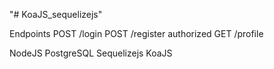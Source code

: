 "# KoaJS_sequelizejs" 

Endpoints
POST /login
POST /register
authorized GET /profile


NodeJS
PostgreSQL
Sequelizejs
KoaJS
